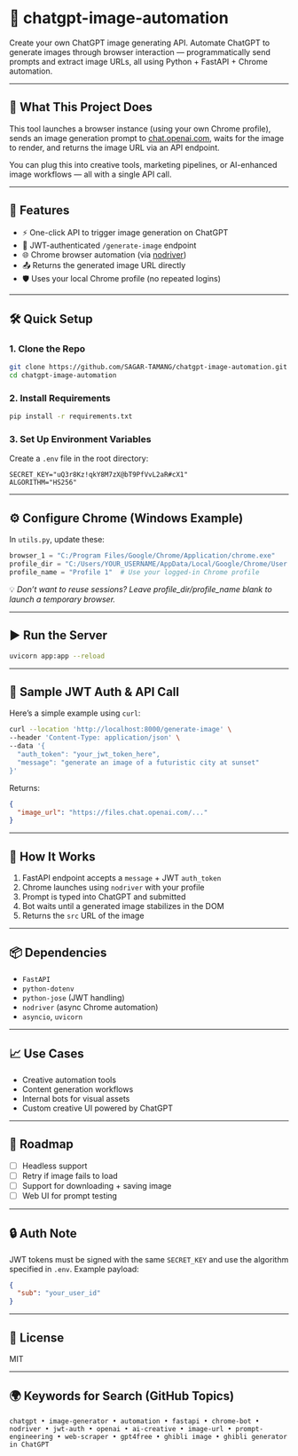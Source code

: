 # 🤖 chatgpt-image-automation

Create your own ChatGPT image generating API. Automate ChatGPT to generate images through browser interaction — programmatically send prompts and extract image URLs, all using Python + FastAPI + Chrome automation.

---

## 📸 What This Project Does

This tool launches a browser instance (using your own Chrome profile), sends an image generation prompt to [chat.openai.com](https://chat.openai.com), waits for the image to render, and returns the image URL via an API endpoint.

You can plug this into creative tools, marketing pipelines, or AI-enhanced image workflows — all with a single API call.

---

## 🚀 Features

- ⚡ One-click API to trigger image generation on ChatGPT  
- 🔐 JWT-authenticated `/generate-image` endpoint  
- 🌐 Chrome browser automation (via [nodriver](https://github.com/shinya7y/nodriver))  
- 📤 Returns the generated image URL directly  
- 🛡️ Uses your local Chrome profile (no repeated logins)  

---

## 🛠️ Quick Setup

### 1. Clone the Repo
```bash
git clone https://github.com/SAGAR-TAMANG/chatgpt-image-automation.git
cd chatgpt-image-automation
```

### 2. Install Requirements
```bash
pip install -r requirements.txt
```

### 3. Set Up Environment Variables

Create a `.env` file in the root directory:

```env
SECRET_KEY="uQ3r8Kz!qkY8M7zX@bT9PfVvL2aR#cX1"
ALGORITHM="HS256"
```

---

## ⚙️ Configure Chrome (Windows Example)

In `utils.py`, update these:

```python
browser_1 = "C:/Program Files/Google/Chrome/Application/chrome.exe"
profile_dir = "C:/Users/YOUR_USERNAME/AppData/Local/Google/Chrome/User Data"
profile_name = "Profile 1"  # Use your logged-in Chrome profile
```

💡 *Don’t want to reuse sessions? Leave profile_dir/profile_name blank to launch a temporary browser.*

---

## ▶️ Run the Server

```bash
uvicorn app:app --reload
```

---

## 🔐 Sample JWT Auth & API Call

Here’s a simple example using `curl`:

```bash
curl --location 'http://localhost:8000/generate-image' \
--header 'Content-Type: application/json' \
--data '{
  "auth_token": "your_jwt_token_here",
  "message": "generate an image of a futuristic city at sunset"
}'
```

Returns:

```json
{
  "image_url": "https://files.chat.openai.com/..."
}
```

---

## 🧠 How It Works

1. FastAPI endpoint accepts a `message` + JWT `auth_token`  
2. Chrome launches using `nodriver` with your profile  
3. Prompt is typed into ChatGPT and submitted  
4. Bot waits until a generated image stabilizes in the DOM  
5. Returns the `src` URL of the image  

---

## 📦 Dependencies

- `FastAPI`  
- `python-dotenv`  
- `python-jose` (JWT handling)  
- `nodriver` (async Chrome automation)  
- `asyncio`, `uvicorn`  

---

## 📈 Use Cases

- Creative automation tools  
- Content generation workflows  
- Internal bots for visual assets  
- Custom creative UI powered by ChatGPT  

---

## 🚧 Roadmap

- [ ] Headless support  
- [ ] Retry if image fails to load  
- [ ] Support for downloading + saving image  
- [ ] Web UI for prompt testing  

---

## 🔒 Auth Note

JWT tokens must be signed with the same `SECRET_KEY` and use the algorithm specified in `.env`. Example payload:

```json
{
  "sub": "your_user_id"
}
```

---

## 📄 License

MIT

---

## 🌍 Keywords for Search (GitHub Topics)

```
chatgpt • image-generator • automation • fastapi • chrome-bot • nodriver • jwt-auth • openai • ai-creative • image-url • prompt-engineering • web-scraper • gpt4free • ghibli image • ghibli generator in ChatGPT
```

